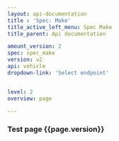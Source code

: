 ```yaml
---
layout: api-documentation
title : 'Spec: Make'
title_active_left_menu: Spec Make
title_parent: Api documentation

amount_version: 2
spec: spec_make
version: v2
api: vehicle
dropdown-link: 'Select endpoint'


level: 2
overview: page

---
```



### Test page {{page.version}}


